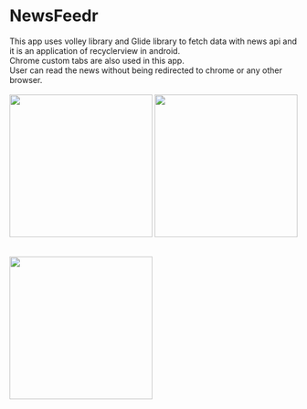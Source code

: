 # NewsFeedr

This app uses volley library and Glide library to fetch data with news api and it is an application of recyclerview in android.<br>
Chrome custom tabs are also used in this app.<br>
User can read the news without being redirected to chrome or any other browser.<br><br>
  <img src="https://github.com/YadavYashvant/NewsFeedr/assets/113130559/7dcea16f-f22a-4f82-8f0c-5f02c7c3be96" width ="250">
  <img src="https://github.com/YadavYashvant/NewsFeedr/assets/113130559/5580e4b6-10bf-4bcc-a020-5c684baa85a7" width ="250">
<br><br>


<img src="https://github.com/YadavYashvant/NewsFeedr/assets/113130559/e80498ea-6d4d-4b72-8dc0-f99d1cc85ff0" width ="250">
